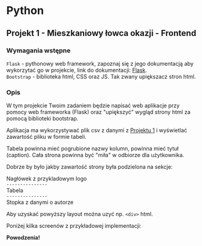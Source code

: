 # Python
## Projekt 1 - Mieszkaniowy łowca okazji - Frontend

### Wymagania wstępne

`Flask` - pythonowy web framework, zapoznaj się z jego dokumentacją aby wykorzytać go w projekcie, link do dokumentacji: [Flask](http://flask.pocoo.org/).  
`Bootstrap` - biblioteka html, CSS oraz JS. Tak zwany upiększacz stron html.

### Opis

W tym projekcie Twoim zadaniem będzie napisać web aplikacje przy pomocy web frameworka (Flask) oraz "upiększyć" wygląd strony html za pomocą biblioteki bootstrap. 

Aplikacja ma wykorzystywać plik csv z danymi z [Projektu 1](../6_Projekty/Projekt_1.md) i wyświetlać zawartość pliku w formie tabeli.

Tabela powinna mieć pogrubione nazwy kolumn, powinna mieć tytuł (caption). Cała strona powinna być "miła" w odbiorze dla użytkownika.

Dobrze by było jakby zawartość strony była podzielona na sekcje:


Nagłówek z przykladowym logo    
`---------------`  
Tabela  
`---------------`  
Stopka z danymi o autorze

Aby uzyskać powyższy layout można uzyć np. `<div>` html.

Poniżej kilka screenów z przykładowej implementacji:  



**Powodzenia!**